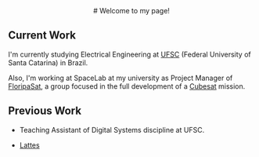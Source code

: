 <center># Welcome to my page!</center>

## Current Work

I'm currently studying Electrical Engineering at [UFSC](http://ufsc.br/) (Federal University of Santa Catarina) in Brazil.

Also, I'm working at SpaceLab at my university as Project Manager of [FloripaSat](http://floripasat.ufsc.br/), a group focused in the full development of a [Cubesat](https://en.wikipedia.org/wiki/CubeSat) mission.

## Previous Work

- Teaching Assistant of Digital Systems discipline at UFSC.

- [Lattes](http://lattes.cnpq.br/3301716740983981)
